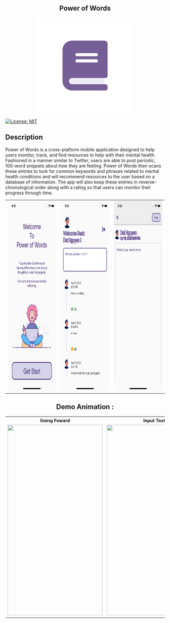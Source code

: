 <h2  align="center">Power of Words</h2>

<p align="center">
<img src="pic/appIcon.png" width="300" height="300"></p>


[![License: MIT](https://img.shields.io/badge/License-MIT-yellow.svg)](https://opensource.org/licenses/MIT)

<h2>Description</h2>
<p>
Power of Words is a cross-platform mobile application designed to help users monitor, track, and find resources to help with their mental health. Fashioned in a manner similar to Twitter, users are able to post periodic, 100-word snippets about how they are feeling. Power of Words then scans these entries to look for common keywords and phrases related to mental health conditions and will recommend resources to the user based on a database of information. The app will also keep these entries in reverse-chronological order along with a rating so that users can monitor their progress through time.
</p>
<p align="center">
<table>
 <tr>
  <td><img src="pic/getstart.png" width="300" height="600"></td>
  <td><img src="pic/homepage.png" width="300" height="600"></td>
  <td><img src="pic/input.png" width="300" height="600"></td>
 </tr>
</table>
</p>
<h2  align="center">Demo Animation :</h2>
<p align="center">
 <table>
<tr>
  <th><strong>Going Foward</strong></th>
    <th><strong>Input Text</strong></th>  
    <th><strong>Going Backward</strong></th>  
 </tr>
   <tr>
     <td>
<img src="pic/rolein.gif" width="300" height="600"></td>
     <td><img src="pic/input.gif" width="300" height="600"></td>
     <td><img src="pic/roleback.gif" width="300" height="600"></td>
   </tr>
</table>

</p>

